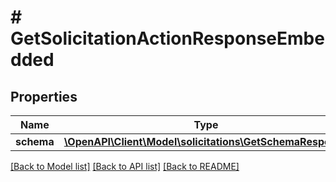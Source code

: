 # # GetSolicitationActionResponseEmbedded

## Properties

Name | Type | Description | Notes
------------ | ------------- | ------------- | -------------
**schema** | [**\OpenAPI\Client\Model\solicitations\GetSchemaResponse**](GetSchemaResponse.md) |  | [optional]

[[Back to Model list]](../../README.md#models) [[Back to API list]](../../README.md#endpoints) [[Back to README]](../../README.md)
